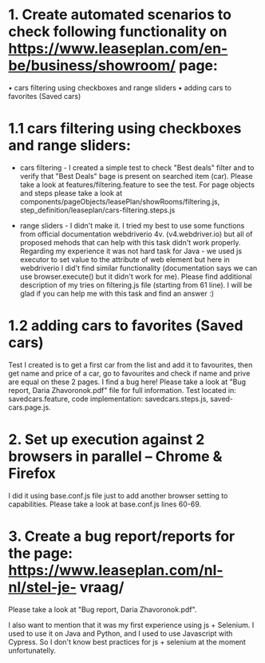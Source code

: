 # 1. Create automated scenarios to check following functionality on https://www.leaseplan.com/en-be/business/showroom/ page:
• cars filtering using checkboxes and range sliders
• adding cars to favorites (Saved cars)

  # 1.1 cars filtering using checkboxes and range sliders: 
  * cars filtering - I created a simple test to check "Best deals" filter and to verify that "Best Deals" bage is present on searched item (car).
  Please take a look at features/filtering.feature to see the test. For page objects and steps please take a look at components/pageObjects/leasePlan/showRooms/filtering.js, step_definition/leaseplan/cars-filtering.steps.js
  
  * range sliders - I didn't make it. I tried my best to use some functions from official documentation webdriverio 4v. (v4.webdriver.io) but all of proposed mehods that can help with this task didn't work properly. Regarding my experience it was not hard task for Java - we used js executor to set value to the attribute of web element but here in webdriverio I did't find similar functionality (documentation says we can use browser.execute() but it didn't work for me). 
  Please find additional description of my tries on filtering.js file (starting from 61 line). I will be glad if you can help me with this task and find an answer :)
  
  # 1.2 adding cars to favorites (Saved cars)
  Test I created is to get a first car from the list and add it to favourites, then get name and price of a car, go to favourites and check if name and prive are equal on these 2 pages. I find a bug here! Please take a look at "Bug report, Daria Zhavoronok.pdf" file for full information.
  Test located in: savedcars.feature, code implementation: savedcars.steps.js, saved-cars.page.js.
  
# 2. Set up execution against 2 browsers in parallel – Chrome & Firefox
  I did it using base.conf.js file just to add another browser setting to capabilities. Please take a look at base.conf.js lines 60-69.
  
  
# 3. Create a bug report/reports for the page: https://www.leaseplan.com/nl-nl/stel-je- vraag/

  Please take a look at "Bug report, Daria Zhavoronok.pdf".


I also want to mention that it was my first experience using js + Selenium. I used to use it on Java and Python, and I used to use Javascript with Cypress. So I don't know best practices for js + selenium at the moment unfortunatelly.
